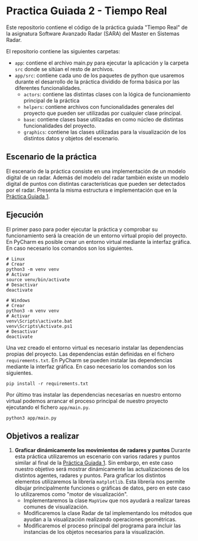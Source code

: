 # Practica Guiada 2 - Tiempo Real

Este repositorio contiene el código de la práctica guiada "Tiempo Real" de la 
asignatura Software Avanzado Radar (SARA) del Master en Sistemas Radar.

El repositorio contiene las siguientes carpetas:
- `app`: contiene el archivo main.py para ejecutar la aplicación y la carpeta
  `src` donde se sitúan el resto de archivos.
- `app/src`: contiene cada uno de los paquetes de python que usaremos durante
  el desarrollo de la práctica dividido de forma básica por las diferentes
  funcionalidades.
  - `actors`: contiene las distintas clases con la lógica de funcionamiento
    principal de la práctica
  - `helpers`: contiene archivos con funcionalidades generales del proyecto
    que pueden ser utilizadas por cualquier clase principal.
  - `base`: contiene clases base utilizadas en como núcleo de distintas
    funcionalidades del proyecto.
  - `graphics`: contiene las clases utilizadas para la visualización de los
    distintos datos y objetos del escenario.

## Escenario de la práctica
El escenario de la práctica consiste en una implementación de un modelo
digital de un radar. Además del modelo del radar también existe un modelo
digital de puntos con distintas características que pueden ser detectados por
el radar. Presenta la misma estructura e implementación que en la
[Práctica Guiada 1](https://github.com/SARA-MSRA-UPM/PG1_concurrencia).

## Ejecución
El primer paso para poder ejecutar la práctica y comprobar su funcionamiento
será la creación de un entorno virtual propio del proyecto. En PyCharm es
posible crear un entorno virtual mediante la interfaz gráfica. En caso
necesario los comandos son los siguientes.
```
# Linux
# Crear
python3 -m venv venv
# Activar
source venv/bin/activate
# Desactivar
deactivate

# Windows
# Crear
python3 -m venv venv
# Activar
venv\Scripts\activate.bat
venv\Scripts\Activate.ps1
# Desactivar
deactivate
```

Una vez creado el entorno virtual es necesario instalar las dependencias
propias del proyecto. Las dependencias están definidas en el fichero
`requirements.txt`. En PyCharm se pueden instalar las dependencias mediante la
interfaz gráfica. En caso necesario los comandos son los siguientes.
```
pip install -r requirements.txt
```

Por último tras instalar las dependencias necesarias en nuestro entorno
virtual podemos arrancar el proceso principal de nuestro proyecto ejecutando
el fichero `app/main.py`.
```
python3 app/main.py
```

## Objetivos a realizar
1. **Graficar dinámicamente los movimientos de radares y puntos** Durante 
esta práctica utilizaremos un escenario con varios radares y puntos similar al 
final de la 
[Práctica Guiada 1](https://github.com/SARA-MSRA-UPM/PG1_concurrencia). Sin 
embargo, en este caso nuestro objetivo será mostrar dinámicamente las 
actualizaciones de los distintos agentes, radares y puntos. Para graficar los 
distintos elementos utilizaremos la librería `matplotlib`. Esta librería nos 
permite dibujar principalmente funciones o gráficas de datos, pero en este 
caso lo utilizaremos como "motor de visualización".
   - Implementaremos la clase `MapView` que nos ayudará a realizar tareas 
   comunes de visualización.
   - Modificaremos la clase Radar de tal implementando los métodos que ayudan 
   a la visualización realizando operaciones geométricas.
   - Modificaremos el proceso principal del programa para incluir las 
   instancias de los objetos necesarios para la visualización.
